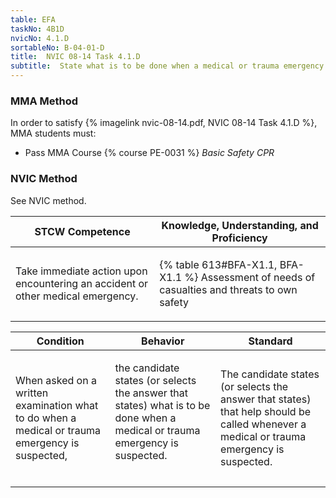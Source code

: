 ```yaml
---
table: EFA
taskNo: 4B1D
nvicNo: 4.1.D 
sortableNo: B-04-01-D
title:  NVIC 08-14 Task 4.1.D
subtitle:  State what is to be done when a medical or trauma emergency is suspected
---
```



### MMA Method

In order to satisfy  {% imagelink nvic-08-14.pdf, NVIC 08-14 Task 4.1.D %}, MMA students must:

* Pass MMA Course {% course PE-0031 %}  *Basic Safety CPR*


### NVIC Method

<a onclick="togglevisibility('nvic_methods')" >See NVIC method.</a>

<div id='nvic_methods' class='hide'>

<table>
<thead>
<tr>
<th class='forty'> STCW Competence </th>
<th class='sixty'> Knowledge, Understanding, and Proficiency </th>
</tr>
</thead>




<tbody>
<tr><td markdown='1'>

Take immediate action upon encountering an accident or other medical emergency.

</td><td markdown='1'>

{% table 613#BFA-X1.1, BFA-X1.1 %} Assessment of needs of casualties and threats to own safety

</td></tr>


</tbody>
</table>


<table>
<thead>
<tr><th class='twenty'>  Condition </th><th class='twenty'> Behavior </th><th  class='sixty'>Standard </th></tr>
</thead>
<tbody >



<tr><td markdown='1'>

When asked on a written examination what to do when a medical or trauma emergency is suspected,

</td><td markdown='1'>

the candidate states (or selects the answer that states) what is to be done when a medical or trauma emergency is suspected.

<br>

<div class="tooltip" markdown='1'>



</div>


</td><td markdown='1'>

The candidate states (or selects the answer that states) that help should be called whenever a medical or trauma emergency is suspected.

</td></tr>
</tbody>
</table>
</div>
